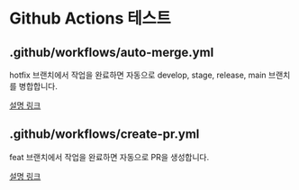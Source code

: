 # Github Actions 테스트

## .github/workflows/auto-merge.yml

hotfix 브랜치에서 작업을 완료하면 자동으로 develop, stage, release, main 브랜치를 병합합니다.

[설명 링크](https://velog.io/@boahla/github-actions%EC%9D%84-hotfix%EC%97%90-%ED%99%9C%EC%9A%A9%ED%95%98%EA%B8%B0)

## .github/workflows/create-pr.yml

feat 브랜치에서 작업을 완료하면 자동으로 PR을 생성합니다.

[설명 링크](https://velog.io/@boahla/pr-%EB%A7%8C%EB%93%A4%EA%B8%B0-%EA%B7%80%EC%B0%AE%EC%95%84%EC%84%9C-%ED%95%B4%EB%B3%B4%EB%8A%94-github-actions)
